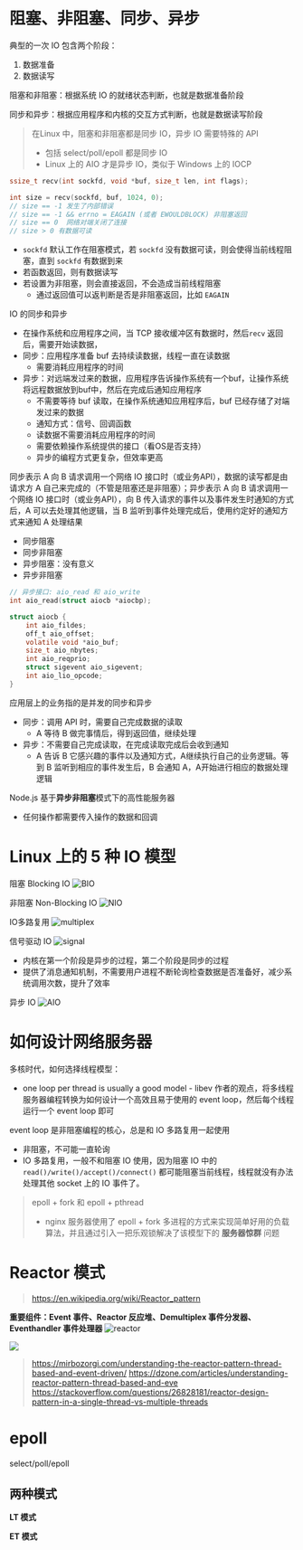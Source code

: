# 阻塞、非阻塞、同步、异步
典型的一次 IO 包含两个阶段：
1. 数据准备
2. 数据读写

阻塞和非阻塞：根据系统 IO 的就绪状态判断，也就是数据准备阶段

同步和异步：根据应用程序和内核的交互方式判断，也就是数据读写阶段

> 在Linux 中，阻塞和非阻塞都是同步 IO，异步 IO 需要特殊的 API
> - 包括 select/poll/epoll 都是同步 IO
> - Linux 上的 AIO 才是异步 IO，类似于 Windows 上的 IOCP


```c
ssize_t recv(int sockfd, void *buf, size_t len, int flags);

int size = recv(sockfd, buf, 1024, 0);
// size == -1 发生了内部错误
// size == -1 && errno = EAGAIN (或者 EWOULDBLOCK) 非阻塞返回
// size == 0  网络对端关闭了连接
// size > 0 有数据可读
```
- `sockfd` 默认工作在阻塞模式，若 `sockfd` 没有数据可读，则会使得当前线程阻塞，直到 `sockfd` 有数据到来
- 若函数返回，则有数据读写
- 若设置为非阻塞，则会直接返回，不会造成当前线程阻塞
    - 通过返回值可以返判断是否是非阻塞返回，比如 `EAGAIN`

IO 的同步和异步
- 在操作系统和应用程序之间，当 TCP 接收缓冲区有数据时，然后`recv` 返回后，需要开始读数据，
- 同步：应用程序准备 buf 去持续读数据，线程一直在读数据
    - 需要消耗应用程序的时间
- 异步：对远端发过来的数据，应用程序告诉操作系统有一个buf，让操作系统将远程数据放到buf中，然后在完成后通知应用程序
  - 不需要等待 buf 读取，在操作系统通知应用程序后，buf 已经存储了对端发过来的数据
  - 通知方式：信号、回调函数
  - 读数据不需要消耗应用程序的时间
  - 需要依赖操作系统提供的接口（看OS是否支持）
  - 异步的编程方式更复杂，但效率更高

同步表示 A 向 B 请求调用一个网络 IO 接口时（或业务API），数据的读写都是由请求方 A 自己来完成的（不管是阻塞还是非阻塞）；异步表示 A 向 B 请求调用一个网络 IO 接口时（或业务API），向 B 传入请求的事件以及事件发生时通知的方式后，A 可以去处理其他逻辑，当 B 监听到事件处理完成后，使用约定好的通知方式来通知 A 处理结果
- 同步阻塞
- 同步非阻塞
- 异步阻塞：没有意义
- 异步非阻塞

```c
// 异步接口: aio_read 和 aio_write
int aio_read(struct aiocb *aiocbp);

struct aiocb {
    int aio_fildes;
    off_t aio_offset;
    volatile void *aio_buf;
    size_t aio_nbytes;
    int aio_reqprio;
    struct sigevent aio_sigevent;
    int aio_lio_opcode;
}
```

应用层上的业务指的是并发的同步和异步
- 同步：调用 API 时，需要自己完成数据的读取
  - A 等待 B 做完事情后，得到返回值，继续处理
- 异步：不需要自己完成读取，在完成读取完成后会收到通知
  - A 告诉 B 它感兴趣的事件以及通知方式，A继续执行自己的业务逻辑。等到 B 监听到相应的事件发生后，B 会通知 A，A开始进行相应的数据处理逻辑

Node.js 基于**异步非阻塞**模式下的高性能服务器
- 任何操作都需要传入操作的数据和回调

# Linux 上的 5 种 IO 模型
阻塞 Blocking IO
![BIO](/images/01-hp-box/image.png)

非阻塞 Non-Blocking IO
![NIO](/images/01-hp-box/image-1.png)

IO多路复用
![multiplex](/images/01-hp-box/image-2.png)

信号驱动 IO
![signal](/images/01-hp-box/image-3.png)
- 内核在第一个阶段是异步的过程，第二个阶段是同步的过程
- 提供了消息通知机制，不需要用户进程不断轮询检查数据是否准备好，减少系统调用次数，提升了效率

异步 IO
![AIO](../images/01-hp-box/image-4.png)
# 如何设计网络服务器
多核时代，如何选择线程模型：
- one loop per thread is usually a good model - libev 作者的观点，将多线程服务器编程转换为如何设计一个高效且易于使用的 event loop，然后每个线程运行一个 event loop 即可

event loop 是非阻塞编程的核心，总是和 IO 多路复用一起使用
- 非阻塞，不可能一直轮询
- IO 多路复用，一般不和阻塞 IO 使用，因为阻塞 IO 中的 `read()/write()/accept()/connect()` 都可能阻塞当前线程，线程就没有办法处理其他 socket 上的 IO 事件了。

> epoll + fork 和 epoll + pthread
> - nginx 服务器使用了 epoll + fork 多进程的方式来实现简单好用的负载算法，并且通过引入一把乐观锁解决了该模型下的 **服务器惊群** 问题

# Reactor 模式
> https://en.wikipedia.org/wiki/Reactor_pattern

**重要组件：Event 事件、Reactor 反应堆、Demultiplex 事件分发器、Eventhandler 事件处理器**
![reactor](/images/01-hp-box/image-5.png)

![](/images/01-hp-box/image-6.png)

> https://mirbozorgi.com/understanding-the-reactor-pattern-thread-based-and-event-driven/
> https://dzone.com/articles/understanding-reactor-pattern-thread-based-and-eve
> https://stackoverflow.com/questions/26828181/reactor-design-pattern-in-a-single-thread-vs-multiple-threads
# epoll
select/poll/epoll

## 两种模式
**LT 模式**

**ET 模式**